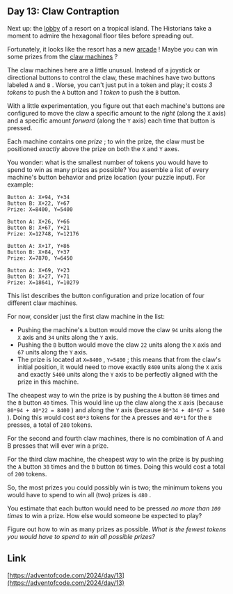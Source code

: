## Day 13: Claw Contraption

Next up: the [lobby](/2020/day/24) of a resort on a tropical island. The Historians take a moment to admire the hexagonal floor tiles before spreading out.

Fortunately, it looks like the resort has a new [arcade](https://en.wikipedia.org/wiki/Amusement_arcade) ! Maybe you can win some prizes from the [claw machines](https://en.wikipedia.org/wiki/Claw_machine) ?

The claw machines here are a little unusual. Instead of a joystick or directional buttons to control the claw, these machines have two buttons labeled `A` and `B` . Worse, you can't just put in a token and play; it costs _3 tokens_ to push the `A` button and _1 token_ to push the `B` button.

With a little experimentation, you figure out that each machine's buttons are configured to move the claw a specific amount to the _right_ (along the `X` axis) and a specific amount _forward_ (along the `Y` axis) each time that button is pressed.

Each machine contains one _prize_ ; to win the prize, the claw must be positioned _exactly_ above the prize on both the `X` and `Y` axes.

You wonder: what is the smallest number of tokens you would have to spend to win as many prizes as possible? You assemble a list of every machine's button behavior and prize location (your puzzle input). For example:

```
Button A: X+94, Y+34
Button B: X+22, Y+67
Prize: X=8400, Y=5400

Button A: X+26, Y+66
Button B: X+67, Y+21
Prize: X=12748, Y=12176

Button A: X+17, Y+86
Button B: X+84, Y+37
Prize: X=7870, Y=6450

Button A: X+69, Y+23
Button B: X+27, Y+71
Prize: X=18641, Y=10279
```

This list describes the button configuration and prize location of four different claw machines.

For now, consider just the first claw machine in the list:

- Pushing the machine's `A` button would move the claw `94` units along the `X` axis and `34` units along the `Y` axis.
- Pushing the `B` button would move the claw `22` units along the `X` axis and `67` units along the `Y` axis.
- The prize is located at `X=8400` , `Y=5400` ; this means that from the claw's initial position, it would need to move exactly `8400` units along the `X` axis and exactly `5400` units along the `Y` axis to be perfectly aligned with the prize in this machine.

The cheapest way to win the prize is by pushing the `A` button `80` times and the `B` button `40` times. This would line up the claw along the `X` axis (because `80*94 + 40*22 = 8400` ) and along the `Y` axis (because `80*34 + 40*67 = 5400` ). Doing this would cost `80*3` tokens for the `A` presses and `40*1` for the `B` presses, a total of `280` tokens.

For the second and fourth claw machines, there is no combination of A and B presses that will ever win a prize.

For the third claw machine, the cheapest way to win the prize is by pushing the `A` button `38` times and the `B` button `86` times. Doing this would cost a total of `200` tokens.

So, the most prizes you could possibly win is two; the minimum tokens you would have to spend to win all (two) prizes is `480` .

You estimate that each button would need to be pressed _no more than `100` times_ to win a prize. How else would someone be expected to play?

Figure out how to win as many prizes as possible. _What is the fewest tokens you would have to spend to win all possible prizes?_

## Link

[https://adventofcode.com/2024/day/13](https://adventofcode.com/2024/day/13)
